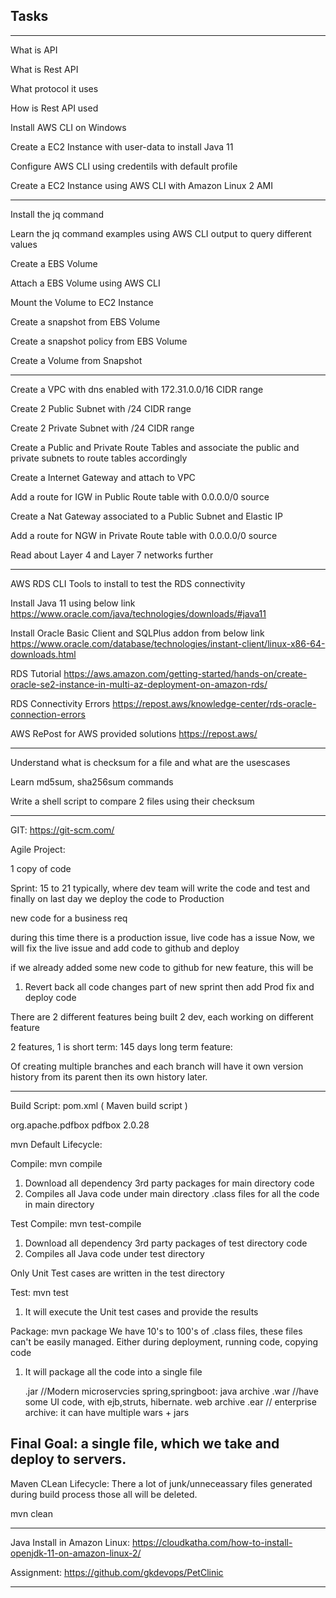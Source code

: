 ## Tasks

---------------------
What is API

What is Rest API

What protocol it uses

How is Rest API used

Install AWS CLI on Windows

Create a EC2 Instance with user-data to install Java 11

Configure AWS CLI using credentils with default profile

Create a EC2 Instance using AWS CLI with Amazon Linux 2 AMI

---------------------
Install the jq command

Learn the jq command examples using AWS CLI output to query different values

Create a EBS Volume

Attach a EBS Volume using AWS CLI

Mount the Volume to EC2 Instance

Create a snapshot from EBS Volume

Create a snapshot policy from EBS Volume

Create a Volume from Snapshot

---------------------
Create a VPC with dns enabled with 172.31.0.0/16 CIDR range

Create 2 Public Subnet with /24 CIDR range

Create 2 Private Subnet with /24 CIDR range

Create a Public and Private Route Tables and associate the public and private subnets to route tables accordingly

Create a Internet Gateway and attach to VPC

Add a route for IGW in Public Route table with 0.0.0.0/0 source

Create a Nat Gateway associated to a Public Subnet and Elastic IP

Add a route for NGW in Private Route table with 0.0.0.0/0 source

Read about Layer 4 and Layer 7 networks further

------------------------

AWS RDS CLI Tools to install to test the RDS connectivity

Install Java 11 using below link
https://www.oracle.com/java/technologies/downloads/#java11

Install Oracle Basic Client and SQLPlus addon from below link
https://www.oracle.com/database/technologies/instant-client/linux-x86-64-downloads.html

RDS Tutorial
https://aws.amazon.com/getting-started/hands-on/create-oracle-se2-instance-in-multi-az-deployment-on-amazon-rds/

RDS Connectivity Errors
https://repost.aws/knowledge-center/rds-oracle-connection-errors

AWS RePost for AWS provided solutions
https://repost.aws/

------------------------

Understand what is checksum for a file and what are the usescases

Learn md5sum, sha256sum commands

Write a shell script to compare 2 files using their checksum

------------------------

GIT:
https://git-scm.com/

Agile Project:

1 copy of code

Sprint: 15 to 21 typically, where dev team will write the code and test and finally on last day we deploy the code to Production

new code for a business req

during this time there is a production issue, live code has a issue
Now, we will fix the live issue and add code to github and deploy

if we already added some new code to github for new feature, this will be 

1. Revert back all code changes part of new sprint
   then add Prod fix and deploy code

There are 2 different features being built
2 dev, each working on different feature

2 features, 1 is short term: 145 days
long term feature: 

Of creating multiple branches and each branch will have it own version history from its parent then its own history later.

-----------------------------


Build Script: pom.xml ( Maven build script )

<dependency>
    <groupId>org.apache.pdfbox</groupId>
    <artifactId>pdfbox</artifactId>
    <version>2.0.28</version>
</dependency>

mvn Default Lifecycle:

Compile: mvn compile
1. Download all dependency 3rd party packages for main directory code
2. Compiles all Java code under main directory
   .class files for all the code in main directory

Test Compile: mvn test-compile
1. Download all dependency 3rd party packages of test directory code
2. Compiles all Java code under test directory

Only Unit Test cases are written in the test directory

Test: mvn test
1. It will execute the Unit test cases and provide the results

Package: mvn package
We have 10's to 100's of .class files, these files can't be easily managed. Either during deployment, running code, copying code
1. It will package all the code into a single file

   .jar //Modern microservcies spring,springboot: java archive
   .war //have some UI code, with ejb,struts, hibernate. web archive
   .ear // enterprise archive: it can have multiple wars + jars

Final Goal: a single file, which we take and deploy to servers.
----
Maven CLean Lifecycle:
There a lot of junk/unneceassary files generated during build process
those all will be deleted.

mvn clean

---------------------

Java Install in Amazon Linux: https://cloudkatha.com/how-to-install-openjdk-11-on-amazon-linux-2/

Assignment: https://github.com/gkdevops/PetClinic

---------------------
